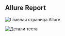 ## Allure Report

![Главная страница Allure](<img width="1919" height="1094" alt="image" src="https://github.com/user-attachments/assets/b749bd23-830a-426b-b880-cb2c3c215c74" />)

![Детали теста](<img width="1919" height="988" alt="image" src="https://github.com/user-attachments/assets/695c0653-30bd-47d7-ba4c-5c7e2c3b7dcc" />)
